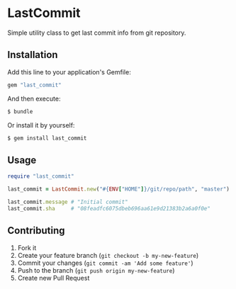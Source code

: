 # LastCommit

Simple utility class to get last commit info from git repository.

## Installation

Add this line to your application's Gemfile:

``` ruby
gem "last_commit"
```

And then execute:

``` sh
$ bundle
```

Or install it by yourself:

``` sh
$ gem install last_commit
```

## Usage

``` ruby
require "last_commit"

last_commit = LastCommit.new("#{ENV["HOME"]}/git/repo/path", "master")

last_commit.message # "Initial commit"
last_commit.sha     # "08feadfc6075dbeb696aa61e9d21383b2a6a0f0e"
```

## Contributing

1. Fork it
2. Create your feature branch (`git checkout -b my-new-feature`)
3. Commit your changes (`git commit -am 'Add some feature'`)
4. Push to the branch (`git push origin my-new-feature`)
5. Create new Pull Request
